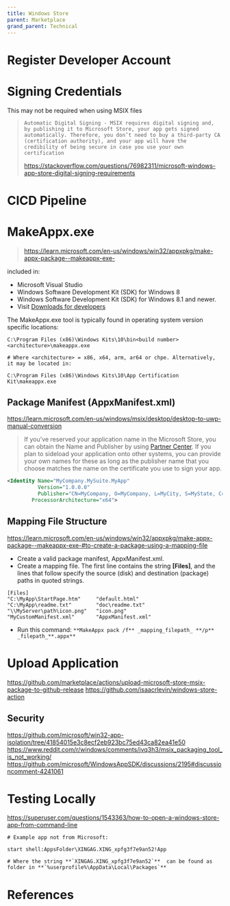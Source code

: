 ```yaml
---
title: Windows Store
parent: Marketplace
grand_parent: Technical
---
```


# Register Developer Account

# Signing Credentials

This may not be required when using MSIX files

> `Automatic Digital Signing - MSIX requires digital signing and, by publishing it to Microsoft Store, your app gets signed automatically. Therefore, you don’t need to buy a third-party CA (certification authority), and your app will have the credibility of being secure in case you use your own certification`
> 
> https://stackoverflow.com/questions/76982311/microsoft-windows-app-store-digital-signing-requirements

# CICD Pipeline


# MakeAppx.exe
> https://learn.microsoft.com/en-us/windows/win32/appxpkg/make-appx-package--makeappx-exe-

included in:
- Microsoft Visual Studio
- Windows Software Development Kit (SDK) for Windows 8
- Windows Software Development Kit (SDK) for Windows 8.1 and newer. 
- Visit [Downloads for developers](https://msdn.microsoft.com/windows/apps/br229516.aspx)

The MakeAppx.exe tool is typically found in operating system version specific locations:

```
C:\Program Files (x86)\Windows Kits\10\bin<build number><architecture>\makeappx.exe

# Where <architecture> = x86, x64, arm, ar64 or chpe. Alternatively, it may be located in:

C:\Program Files (x86)\Windows Kits\10\App Certification Kit\makeappx.exe
```

## Package Manifest (AppxManifest.xml)

https://learn.microsoft.com/en-us/windows/msix/desktop/desktop-to-uwp-manual-conversion

> If you've reserved your application name in the Microsoft Store, you can obtain the Name and Publisher by using [Partner Center](https://partner.microsoft.com/dashboard). If you plan to sideload your application onto other systems, you can provide your own names for these as long as the publisher name that you choose matches the name on the certificate you use to sign your app.

```xml
<Identity Name="MyCompany.MySuite.MyApp"
          Version="1.0.0.0"
          Publisher="CN=MyCompany, O=MyCompany, L=MyCity, S=MyState, C=MyCountry"
		ProcessorArchitecture="x64">
```



## Mapping File Structure

https://learn.microsoft.com/en-us/windows/win32/appxpkg/make-appx-package--makeappx-exe-#to-create-a-package-using-a-mapping-file

- Create a valid package manifest, AppxManifest.xml.
- Create a mapping file. The first line contains the string **[Files]**, and the lines that follow specify the source (disk) and destination (package) paths in quoted strings.
```
[Files]
"C:\MyApp\StartPage.htm"     "default.html"
"C:\MyApp\readme.txt"        "doc\readme.txt"
"\\MyServer\path\icon.png"   "icon.png"
"MyCustomManifest.xml"       "AppxManifest.xml"
```
- Run this command: `**MakeAppx pack /f** _mapping_filepath_ **/p** _filepath_**.appx**`


# Upload Application

https://github.com/marketplace/actions/upload-microsoft-store-msix-package-to-github-release
https://github.com/isaacrlevin/windows-store-action


## Security

https://github.com/microsoft/win32-app-isolation/tree/41854015e3c8ecf2eb923bc75ed43ca82ea41e50
https://www.reddit.com/r/windows/comments/jvq3h3/msix_packaging_tool_is_not_working/
https://github.com/microsoft/WindowsAppSDK/discussions/2195#discussioncomment-4241061

# Testing Locally

https://superuser.com/questions/1543363/how-to-open-a-windows-store-app-from-command-line

```
# Example app not from Microsoft:

start shell:AppsFolder\XINGAG.XING_xpfg3f7e9an52!App

# Where the string **`XINGAG.XING_xpfg3f7e9an52`**  can be found as folder in **`%userprofile%\AppData\Local\Packages`**
```

# References
